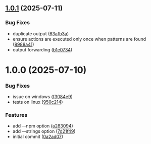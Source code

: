 ## [1.0.1](https://github.com/sinedied/run-on-output/compare/1.0.0...1.0.1) (2025-07-11)


### Bug Fixes

* duplicate output ([63afb3a](https://github.com/sinedied/run-on-output/commit/63afb3a3513e5d48b0af3c3d27fb3de19a3a4c55))
* ensure actions are executed only once when patterns are found ([8988a41](https://github.com/sinedied/run-on-output/commit/8988a41c02cbaa2c5eae8244b5d74f15bc33d429))
* output forwarding ([b1e0734](https://github.com/sinedied/run-on-output/commit/b1e073456d85104a231663ef67c1fe06184843ce))

# 1.0.0 (2025-07-10)


### Bug Fixes

* issue on windows ([f3084e9](https://github.com/sinedied/run-on-output/commit/f3084e9c2332acb4a142dd87f9ffcf2dc52f775b))
* tests on linux ([950c214](https://github.com/sinedied/run-on-output/commit/950c21441009cdeaf5d723bcde1df0941b715390))


### Features

* add --npm option ([a283094](https://github.com/sinedied/run-on-output/commit/a283094b94f56ed8f2fb12e8b7db1489f919b554))
* add --strings option ([7d21f49](https://github.com/sinedied/run-on-output/commit/7d21f4932b43df5e3ec0c149cc0ebbb1778dad9b))
* initial commit ([0a2ad07](https://github.com/sinedied/run-on-output/commit/0a2ad07155129070c32b9db3b27d74ad788aef2d))

